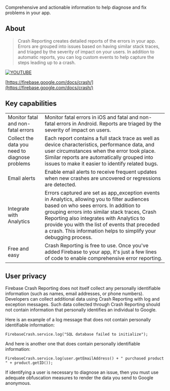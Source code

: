 
Comprehensive and actionable information to help diagnose and fix problems in your app.

## About 

>
> Crash Reporting creates detailed reports of the errors in your app. Errors are grouped 
> into issues based on having similar stack traces, and triaged by the severity of impact 
> on your users. In addition to automatic reports, you can log custom events to help 
> capture the steps leading up to a crash.
>

[![YOUTUBE](https://img.youtube.com/vi/B7mlLVAkcfU/0.jpg)](https://www.youtube.com/watch?v=B7mlLVAkcfU)

[https://firebase.google.com/docs/crash/](https://firebase.google.com/docs/crash/)

## Key capabilities

| | |
|---|---|
| Monitor fatal and non-fatal errors | Monitor fatal errors in iOS and fatal and non-fatal errors in Android. Reports are triaged by the severity of impact on users. |
| Collect the data you need to diagnose problems	 | Each report contains a full stack trace as well as device characteristics, performance data, and user circumstances when the error took place. Similar reports are automatically grouped into issues to make it easier to identify related bugs. |
| Email alerts | Enable email alerts to receive frequent updates when new crashes are uncovered or regressions are detected. |
| Integrate with Analytics	 | Errors captured are set as app_exception events in Analytics, allowing you to filter audiences based on who sees errors.  In addition to grouping errors into similar stack traces, Crash Reporting also integrates with Analytics to provide you with the list of events that preceded a crash. This information helps to simplify your debugging process. |
| Free and easy | Crash Reporting is free to use. Once you've added Firebase to your app, it's just a few lines of code to enable comprehensive error reporting. |



## User privacy

Firebase Crash Reporting does not itself collect any personally identifiable information 
(such as names, email addresses, or phone numbers). Developers can collect additional 
data using Crash Reporting with log and exception messages. Such data collected through 
Crash Reporting should not contain information that personally identifies an individual 
to Google.

Here is an example of a log message that does not contain personally identifiable information:

```as3
FirebaseCrash.service.log("SQL database failed to initialize");
```

And here is another one that does contain personally identifiable information:

```as3
FirebaseCrash.service.log(user.getEmailAddress() + " purchased product " + product.getID());
```

If identifying a user is necessary to diagnose an issue, then you must use adequate 
obfuscation measures to render the data you send to Google anonymous.
